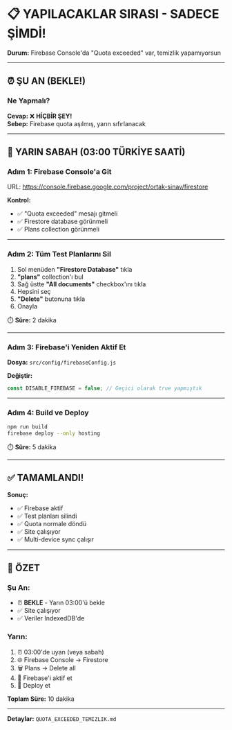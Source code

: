 # 📋 YAPILACAKLAR SIRASI - SADECE ŞİMDİ!

**Durum:** Firebase Console'da "Quota exceeded" var, temizlik yapamıyorsun

---

## ⏰ ŞU AN (BEKLE!)

### **Ne Yapmalı?**

**Cevap:** ❌ **HİÇBİR ŞEY!**  
**Sebep:** Firebase quota aşılmış, yarın sıfırlanacak

---

## 📅 YARIN SABAH (03:00 TÜRKİYE SAATİ)

### **Adım 1: Firebase Console'a Git**

URL: https://console.firebase.google.com/project/ortak-sinav/firestore

**Kontrol:**
- ✅ "Quota exceeded" mesajı gitmeli
- ✅ Firestore database görünmeli
- ✅ Plans collection görünmeli

---

### **Adım 2: Tüm Test Planlarını Sil**

1. Sol menüden **"Firestore Database"** tıkla
2. **"plans"** collection'ı bul
3. Sağ üstte **"All documents"** checkbox'ını tıkla
4. Hepsini seç
5. **"Delete"** butonuna tıkla
6. Onayla

⏱️ **Süre:** 2 dakika

---

### **Adım 3: Firebase'i Yeniden Aktif Et**

**Dosya:** `src/config/firebaseConfig.js`

**Değiştir:**
```javascript
const DISABLE_FIREBASE = false; // Geçici olarak true yapmıştık
```

---

### **Adım 4: Build ve Deploy**

```bash
npm run build
firebase deploy --only hosting
```

⏱️ **Süre:** 5 dakika

---

## ✅ TAMAMLANDI!

**Sonuç:**
- ✅ Firebase aktif
- ✅ Test planları silindi
- ✅ Quota normale döndü
- ✅ Site çalışıyor
- ✅ Multi-device sync çalışır

---

## 🎯 ÖZET

### **Şu An:**
- ⏰ **BEKLE** - Yarın 03:00'ü bekle
- ✅ Site çalışıyor
- ✅ Veriler IndexedDB'de

### **Yarın:**
1. ⏰ 03:00'de uyan (veya sabah)
2. 🌐 Firebase Console → Firestore
3. 🗑️ Plans → Delete all
4. 🔧 Firebase'i aktif et
5. 🚀 Deploy et

**Toplam Süre:** 10 dakika

---

**Detaylar:** `QUOTA_EXCEEDED_TEMIZLIK.md`

